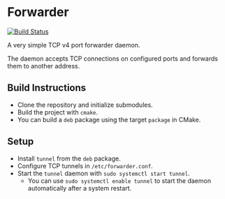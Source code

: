 
# Forwarder

[![Build Status](http://iocp.hopto.org:8080/buildStatus/icon?job=craflin%2Fforwarder%2Fmaster)](http://iocp.hopto.org:8080/job/craflin/job/forwarder/job/master/)

A very simple TCP v4 port forwarder daemon.

The daemon accepts TCP connections on configured ports and forwards them to another address.

## Build Instructions

* Clone the repository and initialize submodules.
* Build the project with `cmake`.
* You can build a `deb` package using the target `package` in CMake.

## Setup

* Install `tunnel` from the `deb` package.
* Configure TCP tunnels in `/etc/forwarder.conf`.
* Start the `tunnel` daemon with `sudo systemctl start tunnel`.
    * You can use `sudo systemctl enable tunnel` to start the daemon automatically after a system restart.
